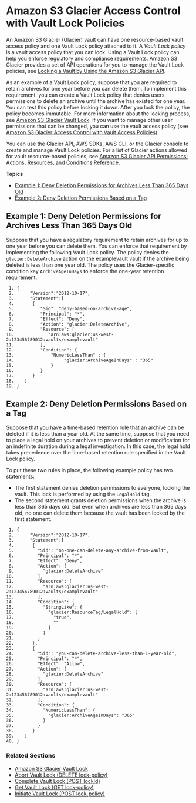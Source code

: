 # Amazon S3 Glacier Access Control with Vault Lock Policies<a name="vault-lock-policy"></a>

An Amazon S3 Glacier \(Glacier\) vault can have one resource\-based vault access policy and one Vault Lock policy attached to it\. A *Vault Lock policy* is a vault access policy that you can lock\. Using a Vault Lock policy can help you enforce regulatory and compliance requirements\. Amazon S3 Glacier provides a set of API operations for you to manage the Vault Lock policies, see [Locking a Vault by Using the Amazon S3 Glacier API](vault-lock-how-to-api.md)\. 

As an example of a Vault Lock policy, suppose that you are required to retain archives for one year before you can delete them\. To implement this requirement, you can create a Vault Lock policy that denies users permissions to delete an archive until the archive has existed for one year\. You can test this policy before locking it down\. After you lock the policy, the policy becomes immutable\. For more information about the locking process, see [Amazon S3 Glacier Vault Lock](vault-lock.md)\. If you want to manage other user permissions that can be changed, you can use the vault access policy \(see [Amazon S3 Glacier Access Control with Vault Access Policies](vault-access-policy.md)\)\.

You can use the Glacier API, AWS SDKs, AWS CLI, or the Glacier console to create and manage Vault Lock policies\. For a list of Glacier actions allowed for vault resource\-based policies, see [Amazon S3 Glacier API Permissions: Actions, Resources, and Conditions Reference](glacier-api-permissions-ref.md)\.

**Topics**
+ [Example 1: Deny Deletion Permissions for Archives Less Than 365 Days Old](#vault-lock-policy-example-deny-delete-archive-age)
+ [Example 2: Deny Deletion Permissions Based on a Tag](#vault-lock-policy-example-legal-hold-tag)

## Example 1: Deny Deletion Permissions for Archives Less Than 365 Days Old<a name="vault-lock-policy-example-deny-delete-archive-age"></a>

Suppose that you have a regulatory requirement to retain archives for up to one year before you can delete them\. You can enforce that requirement by implementing the following Vault Lock policy\. The policy denies the `glacier:DeleteArchive` action on the examplevault vault if the archive being deleted is less than one year old\. The policy uses the Glacier\-specific condition key `ArchiveAgeInDays` to enforce the one\-year retention requirement\. 

```
 1. {
 2.      "Version":"2012-10-17",
 3.      "Statement":[
 4.       {
 5.          "Sid": "deny-based-on-archive-age",
 6.          "Principal": "*",
 7.          "Effect": "Deny",
 8.          "Action": "glacier:DeleteArchive",
 9.          "Resource": [
10.             "arn:aws:glacier:us-west-2:123456789012:vaults/examplevault"
11.          ],
12.          "Condition": {
13.              "NumericLessThan" : {
14.                   "glacier:ArchiveAgeInDays" : "365"
15.              }
16.          }
17.       }
18.    ]
19. }
```

## Example 2: Deny Deletion Permissions Based on a Tag<a name="vault-lock-policy-example-legal-hold-tag"></a>

Suppose that you have a time\-based retention rule that an archive can be deleted if it is less than a year old\. At the same time, suppose that you need to place a legal hold on your archives to prevent deletion or modification for an indefinite duration during a legal investigation\. In this case, the legal hold takes precedence over the time\-based retention rule specified in the Vault Lock policy\. 

To put these two rules in place, the following example policy has two statements:
+ The first statement denies deletion permissions to everyone, locking the vault\. This lock is performed by using the `LegalHold` tag\.
+ The second statement grants deletion permissions when the archive is less than 365 days old\. But even when archives are less than 365 days old, no one can delete them because the vault has been locked by the first statement\.

```
 1. {
 2.      "Version":"2012-10-17",
 3.      "Statement":[
 4.       {
 5.         "Sid": "no-one-can-delete-any-archive-from-vault",
 6.         "Principal": "*",
 7.         "Effect": "Deny",
 8.         "Action": [
 9.           "glacier:DeleteArchive"
10.         ],
11.         "Resource": [
12.           "arn:aws:glacier:us-west-2:123456789012:vaults/examplevault"
13.         ],
14.         "Condition": {
15.           "StringLike": {
16.             "glacier:ResourceTag/LegalHold": [
17.               "true",
18.               ""
19.             ]
20.           }
21.         }
22.       },
23.       {
24.         "Sid": "you-can-delete-archive-less-than-1-year-old",
25.         "Principal": "*",
26.         "Effect": "Allow",
27.         "Action": [
28.           "glacier:DeleteArchive"
29.         ],
30.         "Resource": [
31.           "arn:aws:glacier:us-west-2:123456789012:vaults/examplevault"
32.         ],
33.         "Condition": {
34.           "NumericLessThan": {
35.             "glacier:ArchiveAgeInDays": "365"
36.           }
37.         }
38.       }
39.    ]
40. }
```

### Related Sections<a name="related-sections-vault-lock-policy-examples"></a>
+ [Amazon S3 Glacier Vault Lock](vault-lock.md)
+ [Abort Vault Lock \(DELETE lock\-policy\)](api-AbortVaultLock.md)
+ [Complete Vault Lock \(POST lockId\)](api-CompleteVaultLock.md)
+ [Get Vault Lock \(GET lock\-policy\)](api-GetVaultLock.md)
+ [Initiate Vault Lock \(POST lock\-policy\)](api-InitiateVaultLock.md)